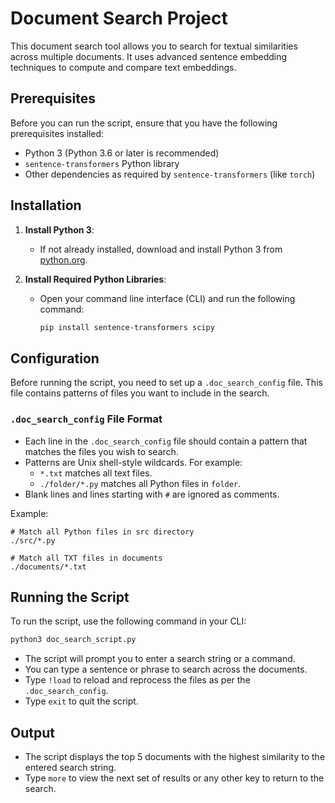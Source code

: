 # Document Search Project

This document search tool allows you to search for textual similarities across multiple documents. It uses advanced sentence embedding techniques to compute and compare text embeddings.

## Prerequisites

Before you can run the script, ensure that you have the following prerequisites installed:

- Python 3 (Python 3.6 or later is recommended)
- `sentence-transformers` Python library
- Other dependencies as required by `sentence-transformers` (like `torch`)

## Installation

1. **Install Python 3**:
   - If not already installed, download and install Python 3 from [python.org](https://www.python.org/).

2. **Install Required Python Libraries**:
   - Open your command line interface (CLI) and run the following command:
     ```bash
     pip install sentence-transformers scipy
     ```

## Configuration

Before running the script, you need to set up a `.doc_search_config` file. This file contains patterns of files you want to include in the search.

### `.doc_search_config` File Format

- Each line in the `.doc_search_config` file should contain a pattern that matches the files you wish to search.
- Patterns are Unix shell-style wildcards. For example:
  - `*.txt` matches all text files.
  - `./folder/*.py` matches all Python files in `folder`.
- Blank lines and lines starting with `#` are ignored as comments.

Example:

```
# Match all Python files in src directory
./src/*.py

# Match all TXT files in documents
./documents/*.txt
```

## Running the Script

To run the script, use the following command in your CLI:

```bash
python3 doc_search_script.py
```

- The script will prompt you to enter a search string or a command.
- You can type a sentence or phrase to search across the documents.
- Type `!load` to reload and reprocess the files as per the `.doc_search_config`.
- Type `exit` to quit the script.

## Output

- The script displays the top 5 documents with the highest similarity to the entered search string.
- Type `more` to view the next set of results or any other key to return to the search.
